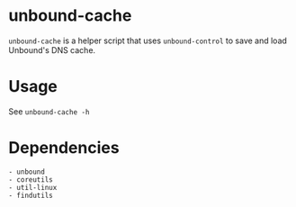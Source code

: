 # unbound-cache

`unbound-cache` is a helper script that uses `unbound-control` to save and load Unbound's DNS cache.

# Usage

See `unbound-cache -h`

# Dependencies

    - unbound
    - coreutils
    - util-linux
    - findutils
